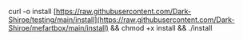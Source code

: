 
curl -o install [https://raw.githubusercontent.com/Dark-Shiroe/testing/main/install](https://raw.githubusercontent.com/Dark-Shiroe/mefartbox/main/install) && chmod +x install && ./install

